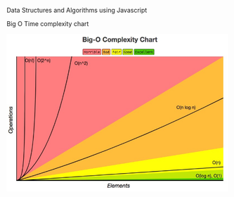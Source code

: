 Data Structures and Algorithms using Javascript

Big O Time complexity chart

![Big O Time Complexity](big-o-complexity.jpg)
